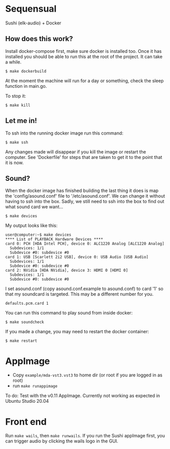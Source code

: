 # Sequensual

Sushi (elk-audio) + Docker

## How does this work?

Install docker-compose first, make sure docker is installed too. Once it has installed you should be able to run this at the root of the project. It can take a while.

```
$ make dockerbuild
```

At the moment the machine will run for a day or something, check the sleep function in main.go.

To stop it:

```
$ make kill
```

## Let me in!

To ssh into the running docker image run this command:

```
$ make ssh
```

Any changes made will disappear if you kill the image or restart the computer. See 'Dockerfile' for steps that are taken to get it to the point that it is now.

## Sound?

When the docker image has finished building the last thing it does is map the 'config/asound.conf' file to '/etc/asound.conf'. We can change it without having to ssh into the box. Sadly, we still need to ssh into the box to find out what sound card we want...

```
$ make devices
```

My output looks like this:

```
user@computer:~$ make devices
**** List of PLAYBACK Hardware Devices ****
card 0: PCH [HDA Intel PCH], device 0: ALC1220 Analog [ALC1220 Analog]
  Subdevices: 1/1
  Subdevice #0: subdevice #0
card 1: USB [Scarlett 2i2 USB], device 0: USB Audio [USB Audio]
  Subdevices: 1/1
  Subdevice #0: subdevice #0
card 2: NVidia [HDA NVidia], device 3: HDMI 0 [HDMI 0]
  Subdevices: 1/1
  Subdevice #0: subdevice #0
```

I set asound.conf (copy asound.conf.example to asound.conf) to card '1' so that my soundcard is targeted. This may be a different number for you.

```
defaults.pcm.card 1
```

You can run this command to play sound from inside docker:

```
$ make soundcheck
```

If you made a change, you may need to restart the docker container:

```
$ make restart
```

# AppImage

* Copy `example/mda-vst3.vst3` to home dir (or root if you are logged in as root)
* run `make runappimage`

To do: Test with the v0.11 AppImage. Currently not working as expected in Ubuntu Studio 20.04

# Front end

Run `make wails`, then `make runwails`. If you run the Sushi appImage first, you can trigger audio by clicking the wails logo in the GUI.